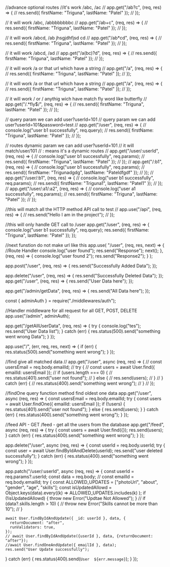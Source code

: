 //advance optional routes
//it's work /abc, /ac
// app.get("/ab?c", (req, res) => {
// res.send({ firstName: "Triguna", lastName: "Patel" });
// });

// it will work /abc, /abbbbbbbbc
// app.get("/ab+c", (req, res) => {
// res.send({ firstName: "Triguna", lastName: "Patel" });
// });

// it will work /abcd, /ab jhsgjdhfjsd cd
// app.get("/ab\*cd", (req, res) => {
// res.send({ firstName: "Triguna", lastName: "Patel" });
// });

// it will work /abcd, /ad
// app.get("/a(bc)?d", (req, res) => {
// res.send({ firstName: "Triguna", lastName: "Patel" });
// });

// it will work /a or that url which have a string
// app.get("/a", (req, res) => {
// res.send({ firstName: "Triguna", lastName: "Patel" });
// });

// it will work /a or that url which have a string
// app.get("/a", (req, res) => {
// res.send({ firstName: "Triguna", lastName: "Patel" });
// });

// it will work / or / anythig wich have match fly word like butterfly
// app.get("/.\*fly$/", (req, res) => {
// res.send({ firstName: "Triguna", lastName: "Patel" });
// });

// query param we can add user?userId=101
// query param we can add user?userId=101&password=test
// app.get("/user", (req, res) => {
// console.log("user b1 successfully", req.query);
// res.send({ firstName: "Triguna", lastName: "Patel" });
// });

// routes dynamic param we can add user?userId=101
// it will match/user/101
// : means it's a dynamic routes
// app.get("/user/:userId", (req, res) => {
// console.log("user b1 successfully", req.params);
// res.send({ firstName: "Triguna", lastName: "Patel" });
// });
// app.get("/:b1", (req, res) => {
// console.log("user b1 successfully", req.params);
// res.send({ firstName: "Trigunadgdg", lastName: "Pateldfgdf" });
// });
// app.get("/user/:b1", (req, res) => {
// console.log("user b1 successfully", req.params);
// res.send({ firstName: "Triguna1", lastName: "Patel1" });
// });
// app.get("/user/:a1/:a2", (req, res) => {
// console.log("user a1 successfully", req.params);
// res.send({ firstName: "Triguna", lastName: "Patel" });
// });

//this will match all the HTTP method API call to test
// app.use("/api", (req, res) => {
// res.send("Hello I am in the project");
// });

//this will only handle GET call to /user
app.get("/user", (req, res) => {
console.log("user b1 successfully", req.query);
res.send({ firstName: "Triguna", lastName: "Patel" });
});

//next funstion
do not make url like this
app.use(
"/user",
(req, res, next) => {
//Route Handler
console.log("user found");
res.send("Response");
next();
},
(req, res) => {
console.log("user found 2");
res.send("Response2");
}
);

app.post("/user", (req, res) => {
res.send("Successfully Added Data");
});

app.delete("/user", (req, res) => {
res.send("Successfully Deleted Data");
});
app.get("/user", (req, res) => {
res.send("User Data here");
});

app.get("/admin/getData", (req, res) => {
res.send("All Data here");
});

const { adminAuth } = require("./middlewares/auth");

//Handler middleware for all request for all GET, POST, DELETE
app.use("/admin", adminAuth);

app.get("/getAllUserData", (req, res) => {
try {
console.log("tes");
res.send("User Data list");
} catch (err) {
res.status(500).send("something went wrong Data");
}
});

app.use("/", (err, req, res, next) => {
if (err) {
res.status(500).send("something went wrong");
}
});

//find give all matched data
// app.get("/user", async (req, res) => {
// const usersEmail = req.body.emailId;
// try {
// const users = await User.find({ emailId: usersEmail });
// if (users.length === 0) {
// res.status(401).send("user not found");
// } else {
// res.send(users);
// }
// } catch (err) {
// res.status(400).send("something went wrong");
// }
// });

//findOne query function method find oldest one data
app.get("/user", async (req, res) => {
const usersEmail = req.body.emailId;
try {
const users = await User.findOne({ emailId: usersEmail });
if (!users) {
res.status(401).send("user not found");
} else {
res.send(users);
}
} catch (err) {
res.status(400).send("something went wrong");
}
});

//feed API - GET /feed - get all the users from the database
app.get("/feed", async (req, res) => {
try {
const users = await User.find({});
res.send(users);
} catch (err) {
res.status(400).send("something went wrong");
}
});

app.delete("/user", async (req, res) => {
const userId = req.body.userId;
try {
const user = await User.findByIdAndDelete(userId);
res.send("user deleted successfully");
} catch (err) {
res.status(400).send("something went wrong");
}
});

app.patch("/user/:userId", async (req, res) => {
const userId = req.params?.userId;
const data = req.body;
// const emailId = req.body.emailId;
try {
const ALLOWED_UPDATES = ["photoUrl", "about", "gender", "age", "skills"];
const isUpdatedAllowd = Object.keys(data).every((k) =>
ALLOWED_UPDATES.includes(k)
);
if (!isUpdatedAllowd) {
throw new Error("Updtae Not Allowed");
}
// if (data?.skills.length > 10) {
// throw new Error("Skills cannot be more than 10");
// }

    await User.findByIdAndUpdate({ _id: userId }, data, {
      returnDocument: "after",
      runValidators: true,
    });
    // await User.findByIdAndUpdate({userId }, data, {returnDocument: "after"});
    //await User.findOneAndUpdate({ emailId }, data);
    res.send("User Update successfully");

} catch (err) {
res.status(400).send(`User  ${err.message}`);
}
});
